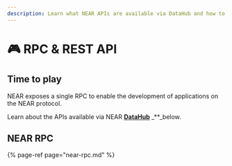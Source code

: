 ```yaml
---
description: Learn what NEAR APIs are available via DataHub and how to use them
---
```


# 🎮 RPC & REST API

## Time to play

NEAR exposes a single RPC to enable the development of applications on the NEAR protocol.

Learn about the APIs available via NEAR [**DataHub**](https://datahub.figment.io/sign_up?service=near) _\*\*_below.

## NEAR RPC

{% page-ref page="near-rpc.md" %}

